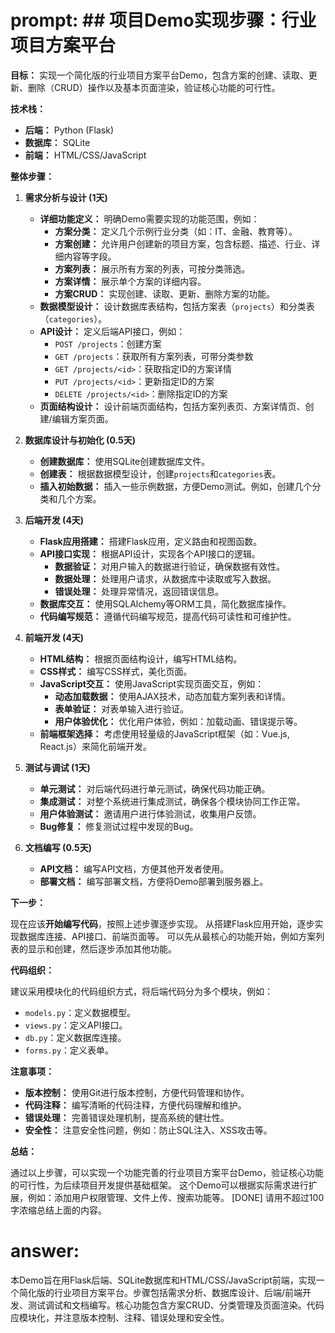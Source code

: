 # prompt: ## 项目Demo实现步骤：行业项目方案平台

**目标：** 实现一个简化版的行业项目方案平台Demo，包含方案的创建、读取、更新、删除（CRUD）操作以及基本页面渲染，验证核心功能的可行性。

**技术栈：**

*   **后端：** Python (Flask)
*   **数据库：** SQLite
*   **前端：** HTML/CSS/JavaScript

**整体步骤：**

1.  **需求分析与设计 (1天)**
    *   **详细功能定义：** 明确Demo需要实现的功能范围，例如：
        *   **方案分类：** 定义几个示例行业分类（如：IT、金融、教育等）。
        *   **方案创建：**  允许用户创建新的项目方案，包含标题、描述、行业、详细内容等字段。
        *   **方案列表：**  展示所有方案的列表，可按分类筛选。
        *   **方案详情：**  展示单个方案的详细内容。
        *   **方案CRUD：** 实现创建、读取、更新、删除方案的功能。
    *   **数据模型设计：**  设计数据库表结构，包括方案表（`projects`）和分类表（`categories`）。
    *   **API设计：**  定义后端API接口，例如：
        *   `POST /projects`：创建方案
        *   `GET /projects`：获取所有方案列表，可带分类参数
        *   `GET /projects/<id>`：获取指定ID的方案详情
        *   `PUT /projects/<id>`：更新指定ID的方案
        *   `DELETE /projects/<id>`：删除指定ID的方案
    *   **页面结构设计：**  设计前端页面结构，包括方案列表页、方案详情页、创建/编辑方案页面。

2.  **数据库设计与初始化 (0.5天)**
    *   **创建数据库：** 使用SQLite创建数据库文件。
    *   **创建表：**  根据数据模型设计，创建`projects`和`categories`表。
    *   **插入初始数据：**  插入一些示例数据，方便Demo测试。例如，创建几个分类和几个方案。

3.  **后端开发 (4天)**
    *   **Flask应用搭建：**  搭建Flask应用，定义路由和视图函数。
    *   **API接口实现：**  根据API设计，实现各个API接口的逻辑。
        *   **数据验证：**  对用户输入的数据进行验证，确保数据有效性。
        *   **数据处理：**  处理用户请求，从数据库中读取或写入数据。
        *   **错误处理：**  处理异常情况，返回错误信息。
    *   **数据库交互：**  使用SQLAlchemy等ORM工具，简化数据库操作。
    *   **代码编写规范：**  遵循代码编写规范，提高代码可读性和可维护性。

4.  **前端开发 (4天)**
    *   **HTML结构：**  根据页面结构设计，编写HTML结构。
    *   **CSS样式：**  编写CSS样式，美化页面。
    *   **JavaScript交互：**  使用JavaScript实现页面交互，例如：
        *   **动态加载数据：**  使用AJAX技术，动态加载方案列表和详情。
        *   **表单验证：**  对表单输入进行验证。
        *   **用户体验优化：**  优化用户体验，例如：加载动画、错误提示等。
    *   **前端框架选择：**  考虑使用轻量级的JavaScript框架（如：Vue.js, React.js）来简化前端开发。

5.  **测试与调试 (1天)**
    *   **单元测试：**  对后端代码进行单元测试，确保代码功能正确。
    *   **集成测试：**  对整个系统进行集成测试，确保各个模块协同工作正常。
    *   **用户体验测试：**  邀请用户进行体验测试，收集用户反馈。
    *   **Bug修复：**  修复测试过程中发现的Bug。

6.  **文档编写 (0.5天)**
    *   **API文档：**  编写API文档，方便其他开发者使用。
    *   **部署文档：**  编写部署文档，方便将Demo部署到服务器上。

**下一步：**

现在应该**开始编写代码**，按照上述步骤逐步实现。  从搭建Flask应用开始，逐步实现数据库连接、API接口、前端页面等。  可以先从最核心的功能开始，例如方案列表的显示和创建，然后逐步添加其他功能。

**代码组织：**

建议采用模块化的代码组织方式，将后端代码分为多个模块，例如：

*   `models.py`：定义数据模型。
*   `views.py`：定义API接口。
*   `db.py`：定义数据库连接。
*   `forms.py`：定义表单。

**注意事项：**

*   **版本控制：**  使用Git进行版本控制，方便代码管理和协作。
*   **代码注释：**  编写清晰的代码注释，方便代码理解和维护。
*   **错误处理：**  完善错误处理机制，提高系统的健壮性。
*   **安全性：**  注意安全性问题，例如：防止SQL注入、XSS攻击等。

**总结：**

通过以上步骤，可以实现一个功能完善的行业项目方案平台Demo，验证核心功能的可行性，为后续项目开发提供基础框架。  这个Demo可以根据实际需求进行扩展，例如：添加用户权限管理、文件上传、搜索功能等。
[DONE]
请用不超过100字浓缩总结上面的内容。
# answer: 
 本Demo旨在用Flask后端、SQLite数据库和HTML/CSS/JavaScript前端，实现一个简化版的行业项目方案平台。步骤包括需求分析、数据库设计、后端/前端开发、测试调试和文档编写。核心功能包含方案CRUD、分类管理及页面渲染。代码应模块化，并注意版本控制、注释、错误处理和安全性。

